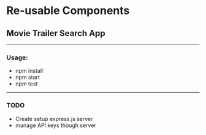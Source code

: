 # Re-usable Components

## Movie Trailer Search App
 
___
### Usage:
* npm install
* npm start
* npm test

___
### TODO
* Create setup express.js server
* manage API keys though server
